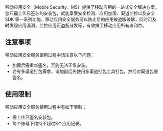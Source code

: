 移动应用安全（Mobile Security，MS）提供了移动应用的一站式安全解决方案。您只需上传已签名的安装包，就能享受安全检测、应用加固、渠道监控以及安全 SDK 等一系列功能。移动应用安全服务可以防止您的应用被盗版破解，同时可及时发现应用漏洞，监控应用正盗版分发等，有效捍卫移动应用所有者利益。

## 注意事项
移动应用安全服务使用过程中请注意以下问题：
- 加固后需重新签名，否则无法正常安装。
- 若有多渠道打包需求，请加固后先使用多渠道打包工具打包，然后对渠道包重签名。

## 使用限制
移动应用安全服务使用过程中有如下限制：
- 需上传已签名安装包。
- 每个账号下维持不超过8个应用记录。
